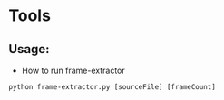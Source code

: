 # Tools

## Usage:
- How to run frame-extractor

>
    python frame-extractor.py [sourceFile] [frameCount]
